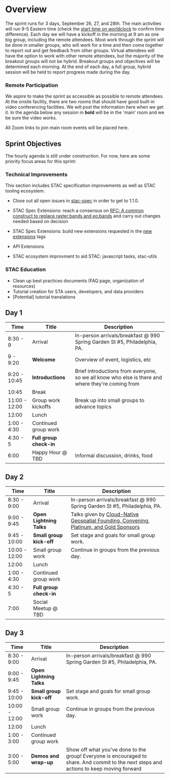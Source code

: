 # Overview

The sprint runs for 3 days, September 26, 27, and 28th. The main activities will run 9-5 Eastern time (check the
[start time on worldclock](https://www.timeanddate.com/worldclock/meetingdetails.html?year=2019&month=11&day=5&hour=14&min=0&sec=0&p1=263&p2=136&p3=16&p4=224&p5=145) to confirm time difference). Each day we will have a kickoff in the morning
at 9 am as one big group, including the remote attendees. Most work through the sprint will be done in smaller groups, who will work
for a time and then come together to report out and get feedback from other groups. Virtual attendees will have the option to work with other remote attendees, but the majority of the breakout groups will not be hybrid. Breakout groups and objectives will be determined each morning. At the end of each day, a full group, hybrid session will be held to report progress made during the day.

### Remote Participation

We aspire to make the sprint as accessible as possible to remote attendees. At the onsite facility, there are two rooms that should
have good built-in video conferencing facilities. We will post the information here when we get it. In the agenda below
any session in **bold** will be in the 'main' room and we be sure the video works. 

All Zoom links to join main room events will be placed here.

## Sprint Objectives

The hourly agenda is still under construction. For now, here are some priority focus areas for this sprint:

### Technical Improvements

This section includes STAC specification improvements as well as STAC tooling ecosystem.

- Close out all open issues in [stac-spec](https://github.com/radiantearth/stac-spec/issues) in order to get to 1.1.0.

- STAC Spec Extensions: reach a consensus on [RFC: A common construct to replace raster:bands and eo:bands](https://github.com/radiantearth/stac-spec/discussions/1213) and carry out changes needed based on decision

- STAC Spec Extensions: build new extensions requested in the [new extensions](https://github.com/radiantearth/stac-spec/labels/new%20extension) tags

- API Extensions
- STAC ecosystem improvment to aid STAC: javascript tasks, stac-utils

### STAC Education

- Clean up best practices documents (FAQ page, organization of resources)
- Tutorial creation for STA users, developers, and data providers
- [Potential] tutorial translations

## Day 1

|**Time**|**Title**|**Description**|
|--------|------------|-------------------------------|
|8:30 - 9 | Arrival | In-person arrivals/breakfast @ 990 Spring Garden St #5, Philadelphia, PA. |
|9 - 9:20 | **Welcome** | Overview of event, logistics, etc |
|9:20 - 10:45 | **Introductions** | Brief introductions from everyone, so we all know who else is there and where they're coming from|
|10:45 | Break| |
|11:00 - 12:00 | Group work kickoffs | Break up into small groups to advance topics |
|12:00 | Lunch ||
|1:00 - 4:30 | Continued group work | |
|4:30 - 5 | **Full group check-in** |
|6:00 | Happy Hour @ TBD | Informal discussion, drinks, food | |

## Day 2

|**Time**|**Title**|**Description**|
|--------|------------|-------------------------------|
|8:30 - 9:00 | Arrival | In-person arrivals/breakfast @ 990 Spring Garden St #5, Philadelphia, PA. |
|9:00 - 9:45 | **Open Lightning Talks** | Talks given by [Cloud-Native Geospatial Founding, Convening, Platinum, and Gold Sponsors](https://cloudnativegeo.org/sponsor-stac-sprint-8.pdf)|
|9:45 - 10:00 | **Small group kick-off** | Set stage and goals for small group work. |
|10:00 - 12:00 | Small group work | Continue in groups from the previous day.|
|12:00 | Lunch | |
|1:00 - 4:30 | Continued group work | |
|4:30 - 5 | **Full group check-in** | |
|7:00 | Social Meetup @ TBD | |

## Day 3

|**Time**|**Title**|**Description**|
|--------|------------|-------------------------------|
|8:30 - 9:00 | Arrival | In-person arrivals/breakfast @ 990 Spring Garden St #5, Philadelphia, PA. |
|9:00 - 9:45 | **Open Lightning Talks** | |
|9:45 - 10:00 | **Small group kick-off** | Set stage and goals for small group work. |
|10:00 - 12:00 | Small group work | Continue in groups from the previous day.|
|12:00 | Lunch ||
|1:00 - 3:00 | Continued group work | |
|3:00 - 5:00 | **Demos and wrap-up** | Show off what you've done to the group! Everyone is encouraged to share. And commit to the next steps and actions to keep moving forward|
